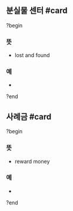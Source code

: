## 분실물 센터 #card
?begin
### 뜻
- lost and found
### 예
-
<!--SR:!2025-08-12,43,254-->
?end


## 사례금 #card
?begin
### 뜻
- reward money
### 예
-
<!--SR:!2025-10-14,108,290-->
?end

